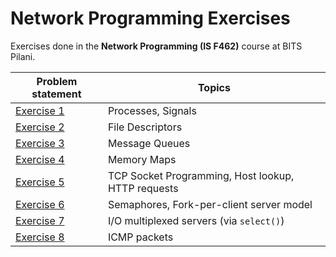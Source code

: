 # Network Programming Exercises

Exercises done in the **Network Programming (IS F462)** course at BITS Pilani.

| Problem statement                                            | Topics                                             |
|--------------------------------------------------------------|----------------------------------------------------|
| [Exercise 1](./problem%20statements/np191_lab1_exercise.pdf) | Processes, Signals                                 |
| [Exercise 2](./problem%20statements/np191_lab2_exercise.pdf) | File Descriptors                                   |
| [Exercise 3](./problem%20statements/np191_lab3_exercise.pdf) | Message Queues                                     |
| [Exercise 4](./problem%20statements/np191_lab4_exercise.pdf) | Memory Maps                                        |
| [Exercise 5](./problem%20statements/np191_lab5_exercise.pdf) | TCP Socket Programming, Host lookup, HTTP requests |
| [Exercise 6](./problem%20statements/np191_lab6_exercise.pdf) | Semaphores, Fork-per-client server model           |
| [Exercise 7](./problem%20statements/np191_lab7_exercise.pdf) | I/O multiplexed servers (via `select()`)           |
| [Exercise 8](./problem%20statements/np191_lab8_exercise.pdf) | ICMP packets                                       |
